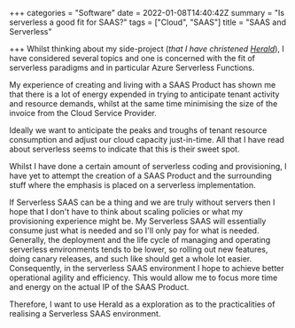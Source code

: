 +++
categories = "Software"
date = 2022-01-08T14:40:42Z
summary = "Is serverless a good fit for SAAS?"
tags = ["Cloud", "SAAS"]
title = "SAAS and Serverless"

+++
Whilst thinking about my side-project (_that I have christened_ [_Herald_](herald)), I have considered several topics and one is concerned with the fit of serverless paradigms and in particular Azure Serverless Functions.

My experience of creating and living with a SAAS Product has shown me that there is a lot of energy expended in trying to anticipate tenant activity and resource demands, whilst at the same time minimising the size of the invoice from the Cloud Service Provider. 

Ideally we want to anticipate the peaks and troughs of tenant resource consumption and adjust our cloud capacity just-in-time. All that I have read about serverless seems to indicate that this is their sweet spot.

Whilst I have done a certain amount of serverless coding and provisioning, I have yet to attempt the creation of a SAAS Product and the surrounding stuff where the emphasis is placed on a serverless implementation.

If Serverless SAAS can be a thing and we are truly without servers then I hope that I don't have to think about scaling policies or what my provisioning experience might be. My Serverless SAAS will essentially consume just what is needed and so I'll only pay for what is needed. Generally, the deployment and the life cycle of managing and operating serverless environments tends to be lower, so rolling out new features, doing canary releases, and such like should get a whole lot easier. Consequently, in the serverless SAAS environment I hope to achieve better operational agility and efficiency. This would allow me to focus more time and energy on the actual IP of the SAAS Product.

Therefore, I want to use Herald as a exploration as to the practicalities of realising a Serverless SAAS environment.